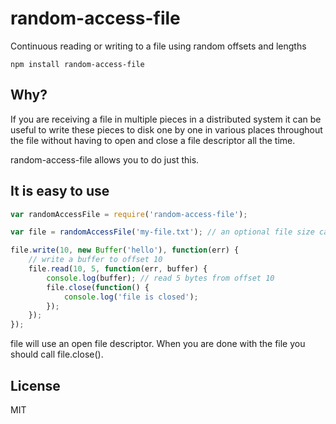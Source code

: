 # random-access-file

Continuous reading or writing to a file using random offsets and lengths

	npm install random-access-file

## Why?

If you are receiving a file in multiple pieces in a distributed system it can be useful to write
these pieces to disk one by one in various places throughout the file without having to open and
close a file descriptor all the time.

random-access-file allows you to do just this.

## It is easy to use

``` js
var randomAccessFile = require('random-access-file');

var file = randomAccessFile('my-file.txt'); // an optional file size can be given as 2nd param

file.write(10, new Buffer('hello'), function(err) {
    // write a buffer to offset 10
    file.read(10, 5, function(err, buffer) {
        console.log(buffer); // read 5 bytes from offset 10
        file.close(function() {
        	console.log('file is closed');
        });
    });
});
```

file will use an open file descriptor. When you are done with the file you should call file.close().

## License

MIT